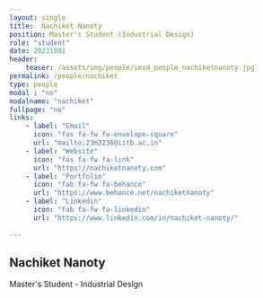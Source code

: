 ```yaml
---
layout: single
title:  Nachiket Nanoty
position: Master's Student (Industrial Design)
role: "student"
date: 20231001
header:
    teaser: /assets/img/people/imxd_people_nachiketnanoty.jpg
permalink: /people/nachiket
type: people
modal : "no"
modalname: "nachiket"
fullpage: "no"
links:
    - label: "Email"
      icon: "fas fa-fw fa-envelope-square"
      url: "mailto:23m2236@iitb.ac.in"
    - label: "Website"
      icon: "fas fa-fw fa-link"
      url: "https://nachiketnanoty.com"
    - label: "Portfolio"
      icon: "fab fa-fw fa-behance"
      url: "https://www.behance.net/nachiketnanoty"
    - label: "Linkedin"
      icon: "fab fa-fw fa-linkedin"
      url: "https://www.linkedin.com/in/nachiket-nanoty/"
      
---
```


## Nachiket Nanoty
Master's Student - Industrial Design

